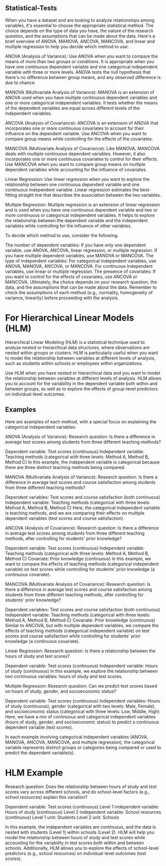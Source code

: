 ## Statistical-Tests
When you have a dataset and are looking to analyze relationships among variables, it's essential to choose the appropriate statistical method. The choice depends on the type of data you have, the nature of the research question, and the assumptions that can be made about the data. Here's a brief overview of ANOVA, MANOVA, ANCOVA, MANCOVA, and linear and multiple regression to help you decide which method to use:

ANOVA (Analysis of Variance): Use ANOVA when you want to compare the means of more than two groups or conditions. It is appropriate when you have one continuous dependent variable and one categorical independent variable with three or more levels. ANOVA tests the null hypothesis that there's no difference between group means, and any observed difference is due to chance.

MANOVA (Multivariate Analysis of Variance): MANOVA is an extension of ANOVA used when you have multiple continuous dependent variables and one or more categorical independent variables. It tests whether the means of the dependent variables are equal across different levels of the independent variables.

ANCOVA (Analysis of Covariance): ANCOVA is an extension of ANOVA that incorporates one or more continuous covariates to account for their influence on the dependent variable. Use ANCOVA when you want to compare group means while controlling for the effects of the covariates.

MANCOVA (Multivariate Analysis of Covariance): Like MANOVA, MANCOVA deals with multiple continuous dependent variables. However, it also incorporates one or more continuous covariates to control for their effects. Use MANCOVA when you want to compare group means on multiple dependent variables while accounting for the influence of covariates.

Linear Regression: Use linear regression when you want to explore the relationship between one continuous dependent variable and one continuous independent variable. Linear regression estimates the best-fitting straight line that describes the association between the two variables.

Multiple Regression: Multiple regression is an extension of linear regression and is used when you have one continuous dependent variable and two or more continuous or categorical independent variables. It helps to explore the relationship between the dependent variable and the independent variables while controlling for the influence of other variables.

To decide which method to use, consider the following:

The number of dependent variables: If you have only one dependent variable, use ANOVA, ANCOVA, linear regression, or multiple regression. If you have multiple dependent variables, use MANOVA or MANCOVA.
The type of independent variables: For categorical independent variables, use ANOVA, MANOVA, ANCOVA, or MANCOVA. For continuous independent variables, use linear or multiple regression.
The presence of covariates: If you want to control for the effects of covariates, use ANCOVA or MANCOVA.
Ultimately, the choice depends on your research question, the data, and the assumptions that can be made about the data. Remember to check the assumptions of each method (e.g., normality, homogeneity of variance, linearity) before proceeding with the analysis.

# For Hierarchical Linear Models (HLM)
Hierarchical Linear Modeling (HLM) is a statistical technique used to analyze nested or hierarchical data structures, where observations are nested within groups or clusters. HLM is particularly useful when you want to model the relationship between variables at different levels of analysis, such as students within schools or employees within organizations.

Use HLM when you have nested or hierarchical data and you want to model the relationship between variables at different levels of analysis. HLM allows you to account for the variability in the dependent variable both within and between groups, as well as to explore the effects of group-level predictors on individual-level outcomes.

## Examples

Here are examples of each method, with a special focus on explaining the categorical independent variables:

ANOVA (Analysis of Variance):
Research question: Is there a difference in average test scores among students from three different teaching methods?

Dependent variable: Test scores (continuous)
Independent variable: Teaching methods (categorical with three levels: Method A, Method B, Method C)
In this example, the independent variable is categorical because there are three distinct teaching methods being compared.

MANOVA (Multivariate Analysis of Variance):
Research question: Is there a difference in average test scores and course satisfaction among students from three different teaching methods?

Dependent variables: Test scores and course satisfaction (both continuous)
Independent variable: Teaching methods (categorical with three levels: Method A, Method B, Method C)
Here, the categorical independent variable is teaching methods, and we are comparing their effects on multiple dependent variables (test scores and course satisfaction).

ANCOVA (Analysis of Covariance):
Research question: Is there a difference in average test scores among students from three different teaching methods, after controlling for students' prior knowledge?

Dependent variable: Test scores (continuous)
Independent variable: Teaching methods (categorical with three levels: Method A, Method B, Method C)
Covariate: Prior knowledge (continuous)
In this example, we want to compare the effects of teaching methods (categorical independent variable) on test scores while controlling for students' prior knowledge (a continuous covariate).

MANCOVA (Multivariate Analysis of Covariance):
Research question: Is there a difference in average test scores and course satisfaction among students from three different teaching methods, after controlling for students' prior knowledge?

Dependent variables: Test scores and course satisfaction (both continuous)
Independent variable: Teaching methods (categorical with three levels: Method A, Method B, Method C)
Covariate: Prior knowledge (continuous)
Similar to ANCOVA, but with multiple dependent variables, we compare the effects of teaching methods (categorical independent variable) on test scores and course satisfaction while controlling for students' prior knowledge (a continuous covariate).

Linear Regression:
Research question: Is there a relationship between the hours of study and test scores?

Dependent variable: Test scores (continuous)
Independent variable: Hours of study (continuous)
In this example, we explore the relationship between two continuous variables: hours of study and test scores.

Multiple Regression:
Research question: Can we predict test scores based on hours of study, gender, and socioeconomic status?

Dependent variable: Test scores (continuous)
Independent variables: Hours of study (continuous), gender (categorical with two levels: Male, Female), and socioeconomic status (categorical with three levels: Low, Middle, High)
Here, we have a mix of continuous and categorical independent variables (hours of study, gender, and socioeconomic status) to predict a continuous dependent variable (test scores).

In each example involving categorical independent variables (ANOVA, MANOVA, ANCOVA, MANCOVA, and multiple regression), the categorical variable represents distinct groups or categories being compared or used to predict the dependent variable(s).

# HLM Example

Research question: Does the relationship between hours of study and test scores vary across different schools, and do school-level factors (e.g., school resources) explain this variation?

Dependent variable: Test scores (continuous)
Level 1 independent variable: Hours of study (continuous)
Level 2 independent variable: School resources (continuous)
Level 1 unit: Students
Level 2 unit: Schools

In this example, the independent variables are continuous, and the data is nested with students (Level 1) within schools (Level 2). HLM will help you model the relationship between hours of study and test scores while accounting for the variability in test scores both within and between schools. Additionally, HLM allows you to explore the effects of school-level predictors (e.g., school resources) on individual-level outcomes (test scores).
